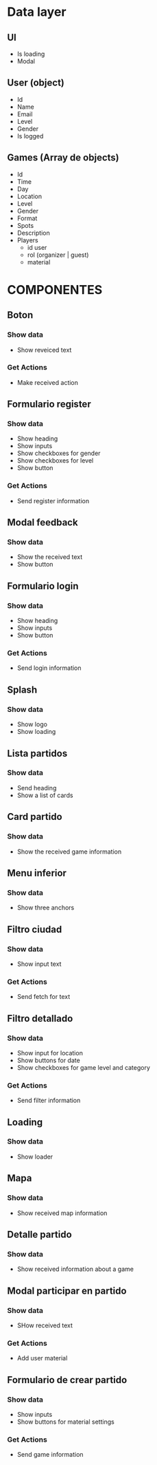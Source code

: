 # Data layer

## UI

- Is loading
- Modal

## User (object)

- Id
- Name
- Email
- Level
- Gender
- Is logged

## Games (Array de objects)

- Id
- Time
- Day
- Location
- Level
- Gender
- Format
- Spots
- Description
- Players
  - id user
  - rol (organizer | guest)
  - material

# COMPONENTES

## Boton

### Show data

- Show reveiced text

### Get Actions

- Make received action

## Formulario register

### Show data

- Show heading
- Show inputs
- Show checkboxes for gender
- Show checkboxes for level
- Show button

### Get Actions

- Send register information

## Modal feedback

### Show data

- Show the received text
- Show button

## Formulario login

### Show data

- Show heading
- Show inputs
- Show button

### Get Actions

- Send login information

## Splash

### Show data

- Show logo
- Show loading

## Lista partidos

### Show data

- Send heading
- Show a list of cards

## Card partido

### Show data

- Show the received game information

## Menu inferior

### Show data

- Show three anchors

## Filtro ciudad

### Show data

- Show input text

### Get Actions

- Send fetch for text

## Filtro detallado

### Show data

- Show input for location
- Show buttons for date
- Show checkboxes for game level and category

### Get Actions

- Send filter information

## Loading

### Show data

- Show loader

## Mapa

### Show data

- Show received map information

## Detalle partido

### Show data

- Show received information about a game

## Modal participar en partido

### Show data

- SHow received text

### Get Actions

- Add user material

## Formulario de crear partido

### Show data

- Show inputs
- Show buttons for material settings

### Get Actions

- Send game information
